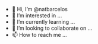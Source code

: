 - 👋 Hi, I’m @natbarcelos
- 👀 I’m interested in ...
- 🌱 I’m currently learning ...
- 💞️ I’m looking to collaborate on ...
- 📫 How to reach me ...

<!---
natbarcelos/natbarcelos is a ✨ special ✨ repository because its `README.md` (this file) appears on your GitHub profile.
You can click the Preview link to take a look at your changes.
--->
